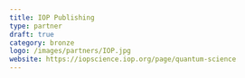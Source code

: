 ```yaml
---
title: IOP Publishing
type: partner
draft: true
category: bronze
logo: /images/partners/IOP.jpg
website: https://iopscience.iop.org/page/quantum-science
---
```

